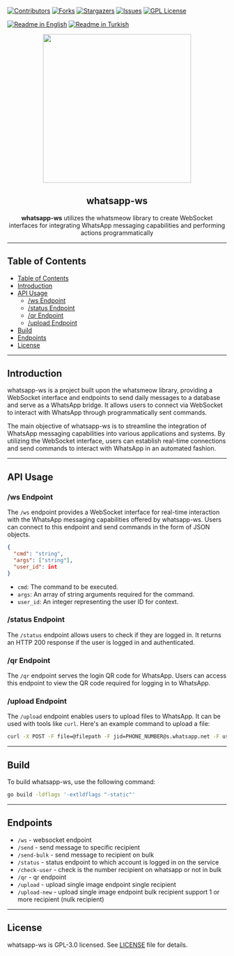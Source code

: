 [![Contributors][contributors-shield]][contributors-url]
[![Forks][forks-shield]][forks-url]
[![Stargazers][stars-shield]][stars-url]
[![Issues][issues-shield]][issues-url]
[![GPL License][license-shield]][license-url]

[![Readme in English](https://img.shields.io/badge/Readme-English-blue)](README.md)
[![Readme in Turkish](https://img.shields.io/badge/Readme-Turkish-red)](README.tr.md)

<div align="center"> 
<a href="https://mono.net.tr/">
  <img src="https://monobilisim.com.tr/images/mono-bilisim.svg" width="340"/>
</a>

<h2 align="center">whatsapp-ws</h2>
<b>whatsapp-ws</b> utilizes the whatsmeow library to create WebSocket interfaces for integrating WhatsApp messaging capabilities and performing actions programmatically

</div>

---

## Table of Contents

- [Table of Contents](#table-of-contents)
- [Introduction](#introduction)
- [API Usage](#api-usage)
  - [/ws Endpoint](#ws-endpoint)
  - [/status Endpoint](#status-endpoint)
  - [/qr Endpoint](#qr-endpoint)
  - [/upload Endpoint](#upload-endpoint)
- [Build](#build)
- [Endpoints](#endpoints)
- [License](#license)

---
## Introduction

whatsapp-ws is a project built upon the whatsmeow library, providing a WebSocket interface and endpoints to send daily messages to a database and serve as a WhatsApp bridge. It allows users to connect via WebSocket to interact with WhatsApp through programmatically sent commands.

The main objective of whatsapp-ws is to streamline the integration of WhatsApp messaging capabilities into various applications and systems. By utilizing the WebSocket interface, users can establish real-time connections and send commands to interact with WhatsApp in an automated fashion.

---

## API Usage

### /ws Endpoint

The `/ws` endpoint provides a WebSocket interface for real-time interaction with the WhatsApp messaging capabilities offered by whatsapp-ws. Users can connect to this endpoint and send commands in the form of JSON objects.

```json
{
  "cmd": "string",
  "args": ["string"],
  "user_id": int
}
```

- `cmd`: The command to be executed.
- `args`: An array of string arguments required for the command.
- `user_id`: An integer representing the user ID for context.

### /status Endpoint

The `/status` endpoint allows users to check if they are logged in. It returns an HTTP 200 response if the user is logged in and authenticated.

### /qr Endpoint

The `/qr` endpoint serves the login QR code for WhatsApp. Users can access this endpoint to view the QR code required for logging in to WhatsApp.

### /upload Endpoint

The `/upload` endpoint enables users to upload files to WhatsApp. It can be used with tools like `curl`. Here's an example command to upload a file:
```sh
curl -X POST -F file=@filepath -F jid=PHONE_NUMBER@s.whatsapp.net -F user_id=1 http://localhost:6023/upload
```

---

## Build

To build whatsapp-ws, use the following command:

```bash
go build -ldflags '-extldflags "-static"'
```

---

## Endpoints

- `/ws` - websocket endpoint
- `/send` - send message to specific recipient
- `/send-bulk` - send message to recipient on bulk
- `/status` - status endpoint to which account is logged in on the service
- `/check-user` - check is the number recipient on whatsapp or not in bulk
- `/qr` - qr endpoint
- `/upload` - upload single image endpoint single recipient
- `/upload-new` - upload single image endpoint bulk recipient support 1 or more recipient (nulk recipient)

---

## License

whatsapp-ws is GPL-3.0 licensed. See [LICENSE](LICENSE) file for details.

[contributors-shield]: https://img.shields.io/github/contributors/monobilisim/whatsapp-ws.svg?style=for-the-badge
[contributors-url]: https://github.com/monobilisim/whatsapp-ws/graphs/contributors
[forks-shield]: https://img.shields.io/github/forks/monobilisim/whatsapp-ws.svg?style=for-the-badge
[forks-url]: https://github.com/monobilisim/whatsapp-ws/network/members
[stars-shield]: https://img.shields.io/github/stars/monobilisim/whatsapp-ws.svg?style=for-the-badge
[stars-url]: https://github.com/monobilisim/whatsapp-ws/stargazers
[issues-shield]: https://img.shields.io/github/issues/monobilisim/whatsapp-ws.svg?style=for-the-badge
[issues-url]: https://github.com/monobilisim/whatsapp-ws/issues
[license-shield]: https://img.shields.io/github/license/monobilisim/whatsapp-ws.svg?style=for-the-badge
[license-url]: https://github.com/monobilisim/whatsapp-ws/blob/master/LICENSE.txt